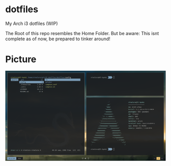 # dotfiles
My Arch i3 dotfiles (WIP)

The Root of this repo resembles the Home Folder.
But be aware: This isnt complete as of now, be prepared to tinker around!

# Picture
![Picture](preview.png)
